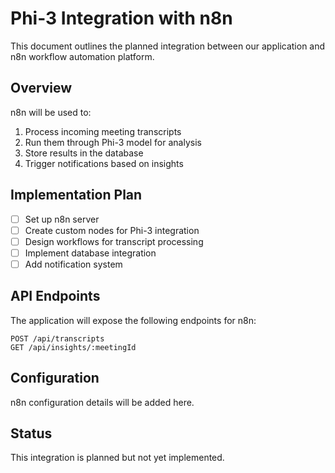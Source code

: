 # Phi-3 Integration with n8n

This document outlines the planned integration between our application and n8n workflow automation platform.

## Overview

n8n will be used to:
1. Process incoming meeting transcripts
2. Run them through Phi-3 model for analysis
3. Store results in the database
4. Trigger notifications based on insights

## Implementation Plan

- [ ] Set up n8n server
- [ ] Create custom nodes for Phi-3 integration
- [ ] Design workflows for transcript processing
- [ ] Implement database integration
- [ ] Add notification system

## API Endpoints

The application will expose the following endpoints for n8n:

```
POST /api/transcripts
GET /api/insights/:meetingId
```

## Configuration

n8n configuration details will be added here.

## Status

This integration is planned but not yet implemented. 